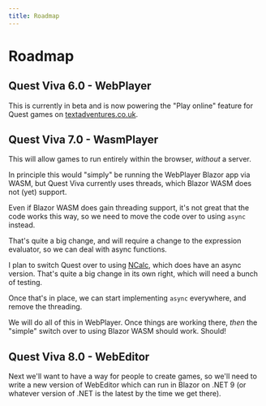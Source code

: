 ```yaml
---
title: Roadmap
---
```


# Roadmap

## Quest Viva 6.0 - WebPlayer

This is currently in beta and is now powering the "Play online" feature for Quest games on [textadventures.co.uk](https://textadventures.co.uk).

## Quest Viva 7.0 - WasmPlayer

This will allow games to run entirely within the browser, _without_ a server.

In principle this would "simply" be running the WebPlayer Blazor app via WASM, but Quest Viva currently uses threads, which Blazor WASM does not (yet) support.

Even if Blazor WASM does gain threading support, it's not great that the code works this way, so we need to move the code over to using `async` instead.

That's quite a big change, and will require a change to the expression evaluator, so we can deal with async functions.

I plan to switch Quest over to using [NCalc](https://github.com/ncalc/ncalc), which does have an async version. That's quite a big change in its own right, which will need a bunch of testing.

Once that's in place, we can start implementing `async` everywhere, and remove the threading.

We will do all of this in WebPlayer. Once things are working there, _then_ the "simple" switch over to using Blazor WASM should work. Should!

## Quest Viva 8.0 - WebEditor

Next we'll want to have a way for people to create games, so we'll need to write a new version of WebEditor which can run in Blazor on .NET 9 (or whatever version of .NET is the latest by the time we get there).